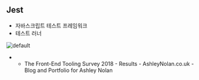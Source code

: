 ## Jest
- 자바스크립트 테스트 프레임워크
- 테스트 러너

![default](https://user-images.githubusercontent.com/14510347/52565466-37cab580-2e4a-11e9-84fd-a2515b4c0c72.png)


- * The Front-End Tooling Survey 2018 - Results - AshleyNolan.co.uk - Blog and Portfolio for Ashley Nolan






